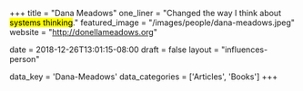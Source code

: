 +++
title = "Dana Meadows"
one_liner = "Changed the way I think about <mark>systems thinking</mark>."
featured_image = "/images/people/dana-meadows.jpeg"
website = "http://donellameadows.org"

date = 2018-12-26T13:01:15-08:00
draft = false
layout = "influences-person"

data_key = 'Dana-Meadows'
data_categories = ['Articles', 'Books']
+++

